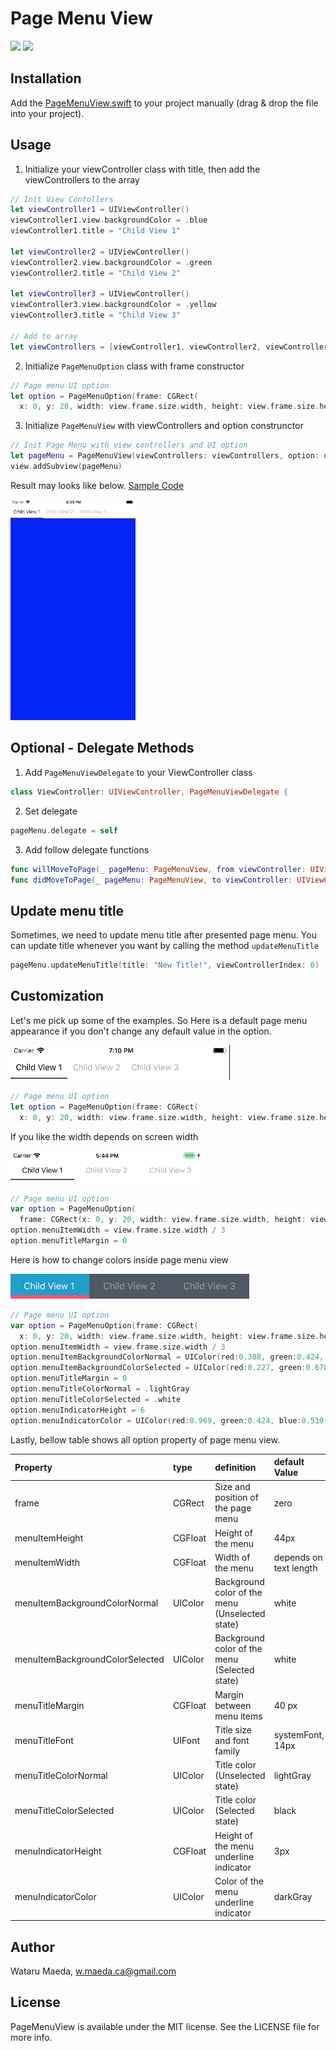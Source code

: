 # Page Menu View

<img src="https://github.com/WataruMaeda/pageMenuView/blob/master/screenshots/sample-1.gif" width="350">
<img src="https://github.com/WataruMaeda/pageMenuView/blob/master/screenshots/sample-2.gif">

## Installation

Add the [PageMenuView.swift](https://github.com/WataruMaeda/multiSlideMenu/blob/master/multiSlideMenu/MultiSlideMenuViewController.swift) to your project manually (drag & drop the file into your project).

## Usage

1. Initialize your viewController class with title, then add the viewControllers to the array

```Swift
// Init View Contollers
let viewController1 = UIViewController()
viewController1.view.backgroundColor = .blue
viewController1.title = "Child View 1"

let viewController2 = UIViewController()
viewController2.view.backgroundColor = .green
viewController2.title = "Child View 2"

let viewController3 = UIViewController()
viewController3.view.backgroundColor = .yellow
viewController3.title = "Child View 3"

// Add to array
let viewControllers = [viewController1, viewController2, viewController3]
```

2. Initialize `PageMenuOption` class with frame constructor
```Swift
// Page menu UI option
let option = PageMenuOption(frame: CGRect(
  x: 0, y: 20, width: view.frame.size.width, height: view.frame.size.height - 20))
```

3. Initialize `PageMenuView` with viewControllers and option construnctor

```Swift
// Init Page Menu with view controllers and UI option
let pageMenu = PageMenuView(viewControllers: viewControllers, option: option)
view.addSubview(pageMenu)
```

Result may looks like below. [Sample Code](https://github.com/WataruMaeda/pageMenuView/blob/master/samples/try_page_menu_2/try_page_menu_2/ViewController.swift)

<img src="https://github.com/WataruMaeda/pageMenuView/blob/master/screenshots/sample-3.gif" width="200">

## Optional - Delegate Methods

1. Add `PageMenuViewDelegate` to your ViewController class

```Swift
class ViewController: UIViewController, PageMenuViewDelegate {
```

2. Set delegate

```Swift
pageMenu.delegate = self
```

3. Add follow delegate functions

```Swift
func willMoveToPage(_ pageMenu: PageMenuView, from viewController: UIViewController, index currentViewControllerIndex : Int) {}
func didMoveToPage(_ pageMenu: PageMenuView, to viewController: UIViewController, index currentViewControllerIndex: Int) {}
```

## Update menu title

Sometimes, we need to update menu title after presented page menu. You can update title whenever you want by calling the method `updateMenuTitle`

```Swift
pageMenu.updateMenuTitle(title: "New Title!", viewControllerIndex: 0)
```

## Customization

Let's me pick up some of the examples. So Here is a default page menu appearance if you don't change any default value in the option.

<img src="https://github.com/WataruMaeda/pageMenuView/blob/master/screenshots/sample-4.png">

```Swift
// Page menu UI option
let option = PageMenuOption(frame: CGRect(
  x: 0, y: 20, width: view.frame.size.width, height: view.frame.size.height - 20))
```

If you like the width depends on screen width

<img src="https://github.com/WataruMaeda/pageMenuView/blob/master/screenshots/sample-5.png">

```Swift
// Page menu UI option
var option = PageMenuOption(
  frame: CGRect(x: 0, y: 20, width: view.frame.size.width, height: view.frame.size.height - 20))
option.menuItemWidth = view.frame.size.width / 3
option.menuTitleMargin = 0
```

Here is how to change colors inside page menu view

<img src="https://github.com/WataruMaeda/pageMenuView/blob/master/screenshots/sample-6.png">

```Swift
// Page menu UI option
var option = PageMenuOption(frame: CGRect(
  x: 0, y: 20, width: view.frame.size.width, height: view.frame.size.height - 20))
option.menuItemWidth = view.frame.size.width / 3
option.menuItemBackgroundColorNormal = UIColor(red:0.388, green:0.424, blue:0.467, alpha:1)
option.menuItemBackgroundColorSelected = UIColor(red:0.227, green:0.678, blue:0.851, alpha:1)
option.menuTitleMargin = 0
option.menuTitleColorNormal = .lightGray
option.menuTitleColorSelected = .white
option.menuIndicatorHeight = 6
option.menuIndicatorColor = UIColor(red:0.969, green:0.424, blue:0.510, alpha:1)
```

Lastly, bellow table shows all option property of page menu view.

| Property | type | definition | default Value | requirment |
|:-----------|:------------|:------------|:------------|:------------|
| frame | CGRect | Size and position of the page menu | zero | *required |
| menuItemHeight | CGFloat | Height of the menu | 44px | optional |
| menuItemWidth | CGFloat | Width of the menu | depends on text length | optional |
| menuItemBackgroundColorNormal | UIColor | Background color of the menu (Unselected state) | white | optional |
| menuItemBackgroundColorSelected | UIColor | Background color of the menu (Selected state) | white | optional |
| menuTitleMargin | CGFloat | Margin between menu items | 40 px | optional |
| menuTitleFont | UIFont | Title size and font family | systemFont, 14px | optional |
| menuTitleColorNormal | UIColor | Title color (Unselected state)  | lightGray | optional |
| menuTitleColorSelected | UIColor | Title color (Selected state)  | black | optional |
| menuIndicatorHeight | CGFloat | Height of the menu underline indicator  | 3px | optional |
| menuIndicatorColor | UIColor | Color of the menu underline indicator  | darkGray | optional |

## Author
Wataru Maeda, w.maeda.ca@gmail.com

## License
PageMenuView is available under the MIT license. See the LICENSE file for more info.
